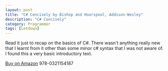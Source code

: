 ```yaml
---
layout: post
title: "C# Concisely by Bishop and Hoorspool, Addison-Wesley"
description: "C# Concisely"
category: Programmer
tags: [Letdown]
---
```

Read it just to recap on the basics of C#. There wasn't anything really new that I learnt from it other than some minor c# syntax that I was not aware of. I found this a very basic introductory text.

[Buy on Amazon](http://www.amazon.com/C-Concisely-Judith-Bishop/dp/0321154185)
978-0321154187
